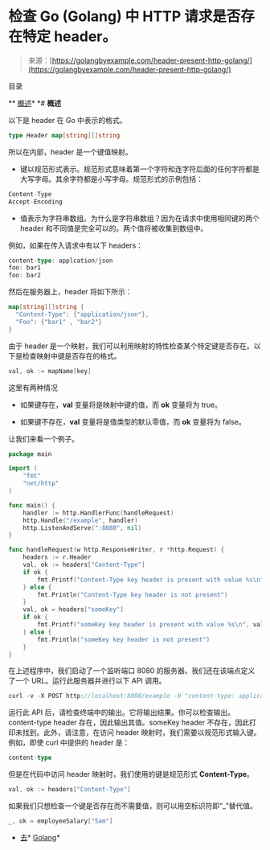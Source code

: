 <!--yml

类别：未分类

日期：2024-10-13 06:31:33

-->

# 检查 Go (Golang) 中 HTTP 请求是否存在特定 header。

> 来源：[https://golangbyexample.com/header-present-http-golang/](https://golangbyexample.com/header-present-http-golang/)

目录

**   [概述](#Overview "Overview")*  *# **概述**

以下是 header 在 Go 中表示的格式。

```go
type Header map[string][]string
```

所以在内部，header 是一个键值映射。

+   键以规范形式表示。规范形式意味着第一个字符和连字符后面的任何字符都是大写字母。其余字符都是小写字母。规范形式的示例包括：

```go
Content-Type
Accept-Encoding
```

+   值表示为字符串数组。为什么是字符串数组？因为在请求中使用相同键的两个 header 和不同值是完全可以的。两个值将被收集到数组中。

例如，如果在传入请求中有以下 headers：

```go
content-type: applcation/json
foo: bar1
foo: bar2
```

然后在服务器上，header 将如下所示：

```go
map[string][]string {
  "Content-Type": {"application/json"},
  "Foo": {"bar1" , "bar2"}
}
```

由于 header 是一个映射，我们可以利用映射的特性检查某个特定键是否存在。以下是检查映射中键是否存在的格式。

```go
val, ok := mapName[key]
```

这里有两种情况

+   如果键存在，**val** 变量将是映射中键的值，而 **ok** 变量将为 true。

+   如果键不存在，**val** 变量将是值类型的默认零值，而 **ok** 变量将为 false。

让我们来看一个例子。

```go
package main

import (
    "fmt"
    "net/http"
)

func main() {
    handler := http.HandlerFunc(handleRequest)
    http.Handle("/example", handler)
    http.ListenAndServe(":8080", nil)
}

func handleRequest(w http.ResponseWriter, r *http.Request) {
    headers := r.Header
    val, ok := headers["Content-Type"]
    if ok {
        fmt.Printf("Content-Type key header is present with value %s\n", val)
    } else {
        fmt.Println("Content-Type key header is not present")
    }
    val, ok = headers["someKey"]
    if ok {
        fmt.Printf("someKey key header is present with value %s\n", val)
    } else {
        fmt.Println("someKey key header is not present")
    }
}
```

在上述程序中，我们启动了一个监听端口 8080 的服务器。我们还在该端点定义了一个 URL。运行此服务器并进行以下 API 调用。

```go
curl -v -X POST http://localhost:8080/example -H "content-type: application/json" 
```

运行此 API 后，请检查终端中的输出。它将输出结果。你可以检查输出。content-type header 存在，因此输出其值。someKey header 不存在，因此打印未找到。此外，请注意，在访问 header 映射时，我们需要以规范形式输入键。例如，即使 curl 中提供的 header 是：

```go
content-type
```

但是在代码中访问 header 映射时，我们使用的键是规范形式 **Content-Type**。

```go
val, ok := headers["Content-Type"]
```

如果我们只想检查一个键是否存在而不需要值，则可以用空标识符即“_”替代值。

```go
_, ok = employeeSalary["Sam"]
```

+   [去](https://golangbyexample.com/tag/go/)*   [Golang](https://golangbyexample.com/tag/golang/)*

